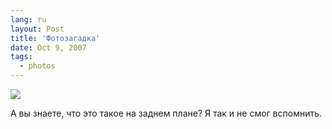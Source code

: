 ```yaml
---
lang: ru
layout: Post
title: 'Фотозагадка'
date: Oct 9, 2007
tags:
  - photos
---
```


![](http://wow.sapegin.me/451j342z2h3m/MG-6424.jpg)

А вы знаете, что это такое на заднем плане? Я так и не смог вспомнить.
